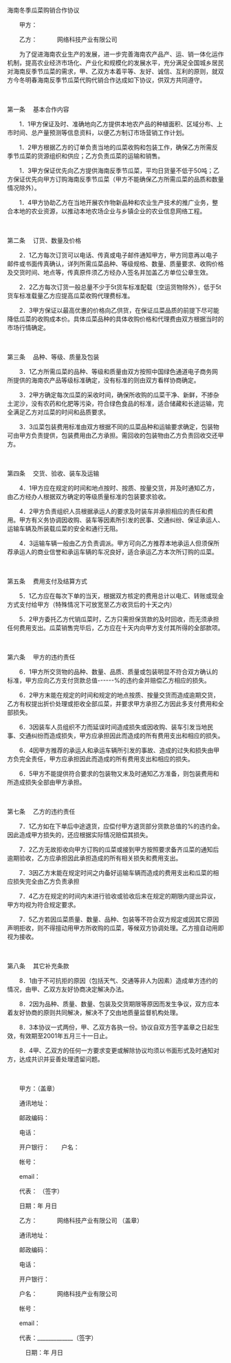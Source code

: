 



海南冬季瓜菜购销合作协议



 

　　甲方：

　　乙方：　　　 网络科技产业有限公司

　　为了促进海南农业生产的发展，进一步完善海南农产品产、运、销一体化运作机制，提高农业经济市场化、产业化和规模化的发展水平，充分满足全国城乡居民对海南反季节瓜菜的需求，甲、乙双方本着平等、友好、诚信、互利的原则，就双方今冬明春海南反季节瓜菜代购代销合作达成如下协议，供双方共同遵守。

　　

第一条
　基本合作内容　　

　　1．1甲方保证及时、准确地向乙方提供本地农产品的种植面积、区域分布、上市时间、总产量预测等信息资料，以便乙方制订市场营销工作计划。　　

　　1．2甲方根据乙方的订单负责当地的瓜菜收购和包装工作，确保乙方所需反季节瓜菜的货源组织和供应；乙方负责瓜菜的运输和销售。　　

　　1．3甲方保证优先向乙方提供海南反季节瓜菜，平均日货量不低于50吨；乙方保证优先向甲方订购海南反季节瓜菜（甲方不能确保乙方所需瓜菜的品质和数量情况除外）。　　

　　1．4甲方协助乙方在当地开展农作物新品种和农业生产技术的推广业务，整合本地的农业资源，以推动本地农场企业与乡镇企业的农业信息网络工程。

　　

第二条
　订货、数量及价格　　

　　2．1乙方每次订货可以电话、传真或电子邮件通知甲方，甲方同意再以电子邮件或书面传真确认，详列所需瓜菜品种、等级规格、数量、质量要求、收购价格及交货时间、地点等，传真原件须乙方经办人签名并加盖乙方单位公章生效。　　

　　2．2乙方每次订货一般总量不少于5t货车标准配载（空运货物除外），低于5t货车标准载量乙方应提高瓜菜收购代理费标准。　　

　　2．3甲方保证以最高优惠的价格向乙供货，在保证瓜菜品质的前提下尽可能降低瓜菜的收购成本价。具体瓜菜品种的具体收购价格和代理费由双方根据当时的市场行情确定。

　　

第三条
　品种、等级、质量及包装　　

　　3．1乙方所需瓜菜的品种、等级和质量由双方按照中国绿色通道电子商务网所提供的海南农产品等级标准确定，没有标准的则由双方看样协商确定。　　

　　3．2甲方确定每次瓜菜的采收时间，确保所收购的瓜菜干净、新鲜，不掺杂土泥沙，没有农药和化肥等污染，符合绿色食品的标准，适合储藏和长途运输，完全满足乙方对瓜菜的时间和品质要求。　　

　　3．3瓜菜包装费用标准由双方根据不同的瓜菜品种和运输要求确定，包装物可由甲方负责提供，包装费用由乙方承担。需回收的包装物由乙方负责回收交还甲方。

　　

第四条
　交货、验收、装车及运输　　

　　4．1甲方应在规定的时间和地点按时、按质、按量交货，并及时通知乙方，由乙方经办人根据双方确定的等级质量标准的包装要求验收。　　

　　4．2甲方负责组织人员根据承运人的要求及时装车并承担相应的责任和费用。甲方有义务协调因收购、装车等因素所引发的民事、交通纠纷、保证承运人、运输车辆及所装载瓜菜的安全和通行无阻。　　

　　4．3运输车辆一般由乙方负责调派。甲方可向乙方推荐本地承运人但须保所荐承运人的商业信誉和承运车辆的车况良好，适合承运乙方本次所订购的瓜菜。

　　

第五条
　费用支付及结算方式　　

　　5．1乙方应在每次下单的当天，根据双方核定的费用总计以电汇、转账或现金方式支付给甲方（特殊情况下可放宽至乙方收货后的十天之内）　　

　　5．2甲方委托乙方代销瓜菜时，乙方只需担保货款的及时回收，而无须承担任何费用支出。瓜菜销售完毕后，乙方应在十天内向甲方支付其所得的全部款项。

　　

第六条
　甲方的违约责任　　

　　6．1甲方所交货物的品种、数量、品质、质量或包装明显不符合双方确认的标准，甲方应向乙方支付货款总值------%的违约金并赔偿乙方相应的损失。　　

　　6．2甲方末能在规定的时间和规定的地点按质、按量交货而造成逾期交货，乙方有权提出折价处理或拒收全部瓜菜，并要求甲方承担乙方因此多支付费用和全部损失。　　

　　6．3因装车人员组织不力而延误时间造成损失或因收购、装车引发当地民事、交通纠纷而造成损失，甲方应承担因此而造成的所有费用支出和相应的损失。　　

　　6．4因甲方推荐的承运人和承运车辆所引发的事故、造成的过失和损失由甲方负完全责任，甲方应承担因此而造成的所有费用支出和相应的损失。　　

　　6．5甲方不能提供符合要求的包装物又末及时通知乙方准备，则包装费用和所造成损失全部由甲方承担。

　　

第七条
　乙方的违约责任　　

　　7．1乙方如在下单后中途退货，应偿付甲方退货部分货款总值的%的违约金。因此造成甲方损失的，还应根据实际情况赔偿其损失。　　

　　7．2乙方无故拒收向甲方订购的瓜菜或接到甲方按照要求备齐瓜菜的通知后逾期验收，乙方应承担因此承担造成的所有相关损失和费用支出。　　

　　7．3因乙方末能在规定时间之内备好运输车辆而造成的费用支出和瓜菜的相应损失完全由乙方负责承担　　

　　7．4乙方在规定的时间内末进行验收或验收后末在规定的期限内提出异议，甲方均视为符合规定要求。　　

　　7．5乙方若因瓜菜质量、数量、品种、包装等不符合双方规定或因其它原因声明拒收，则不得擅动用甲方所收购的瓜菜，等候双方协调处理。乙方擅自动用即视为接收。

　　

第八条
　其它补充条款　　

　　8．1由于不可抗拒的原因（包括天气、交通等非人为因素）造成单方违约的情况，由甲、乙双方友好协商决定解决办法。　　

　　8．2因为品种、质量、数量、包装及交货期限等原因而发生争议，双方应本着友好协商的原则共同解决，解决不了交由地质量监督机构处理。　　

　　8．3本协议一式两份，甲、乙双方各执一份。协议自双方签字盖章之日起生效，有效期至2001年五月三十一日止。　　

　　8．4甲、乙双方的任何一方要求变更或解除协议均须以书面形式及时通知对方，达成共识并妥善处理遗留问题。

　　

　　甲方：（盖章）　　

　　通讯地址：　　

　　邮政编码：　　

　　电话：　　

　　开户银行：　　户名：　　

　　帐号：　　

　　email：　　

　　代表： （签字）　　　　

　　日期：年 月日　　　　　　

　　乙方：　　　 网络科技产业有限公司 （盖章）　　

　　通讯地址：　　

　　邮政编码：　　

　　电话：　　

　　开户银行：　　

　　户名：　　　 网络科技产业有限公司　　

　　帐号：　　

　　email：　　

　　代表：_____________（签字）　　　

　　　日期：年 月日